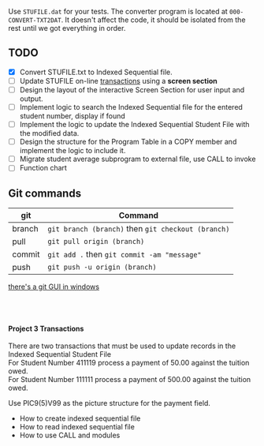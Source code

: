 Use `STUFILE.dat` for your tests. The converter program is located at `000-CONVERT-TXT2DAT`. It doesn't affect the code, it should be isolated from the rest until we got everything in order.

## TODO

- [x] Convert STUFILE.txt to Indexed Sequential file.
- [ ] Update STUFILE on-line [transactions](#transactions) using a **screen section**
- [ ] Design the layout of the interactive Screen Section for user input and output.
- [ ] Implement logic to search the Indexed Sequential file for the entered student number, display if found
- [ ] Implement the logic to update the Indexed Sequential Student File with the modified data.
- [ ] Design the structure for the Program Table in a COPY member and implement the logic to include it.
- [ ] Migrate student average subprogram to external file, use CALL to invoke
- [ ] Function chart

## Git commands

git|Command
-|-
branch|`git branch (branch)` then `git checkout (branch)`
pull|`git pull origin (branch)`
commit|`git add .` then `git commit -am "message"`
push|`git push -u origin (branch)`

[there's a git GUI in windows](git.png)

<br></br>
#### Project 3 Transactions <a id="transactions"></a>

There are two transactions that must be used to update records in the Indexed Sequential Student File   
For Student Number 411119 process a payment of  50.00 against the tuition owed.    
For Student Number 111111 process a payment of 500.00 against the tuition owed.    

Use PIC9(5)V99 as the picture structure for the payment field.

- How to create indexed sequential file
- How to read indexed sequential file
- How to use CALL and modules
